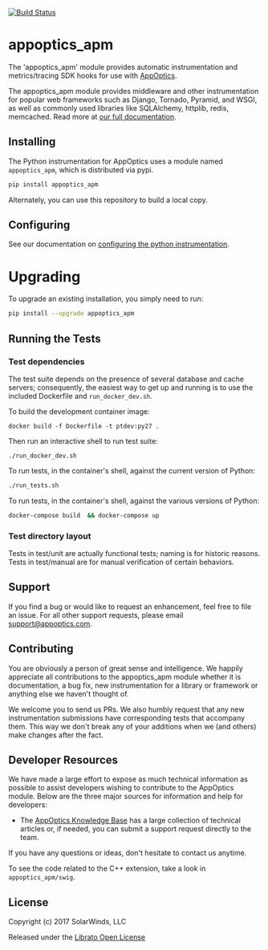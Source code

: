 [![Build Status](https://travis-ci.com/librato/python-appoptics.svg?token=hJPGuB4cPyioy5R8LBV9&branch=ci)](https://travis-ci.com/librato/python-appoptics)

# appoptics_apm

The 'appoptics_apm' module provides automatic instrumentation and metrics/tracing SDK hooks for use with [AppOptics](https://appoptics.com).

The appoptics_apm module provides middleware and other instrumentation for popular web frameworks such as Django, Tornado, Pyramid, and WSGI, as well as commonly used libraries like SQLAlchemy, httplib, redis, memcached.  Read more at [our full documentation](https://docs.appoptics.com/kb/apm_tracing/python/).


## Installing

The Python instrumentation for AppOptics uses a module named `appoptics_apm`, which is distributed via pypi.

```sh
pip install appoptics_apm
```

Alternately, you can use this repository to build a local copy.

## Configuring

See our documentation on [configuring the python instrumentation](https://docs.appoptics.com/kb/apm_tracing/python/configure/).

# Upgrading

To upgrade an existing installation, you simply need to run:

```sh
pip install --upgrade appoptics_apm 
```

## Running the Tests

### Test dependencies

The test suite depends on the presence of several database and cache servers; consequently, the easiest way to get up and running is to use the included Dockerfile and `run_docker_dev.sh`.

To build the development container image:
```
docker build -f Dockerfile -t ptdev:py27 .
```

Then run an interactive shell to run test suite:
```
./run_docker_dev.sh
```

To run tests, in the container's shell, against the current version of Python:
```sh
./run_tests.sh
```

To run tests, in the container's shell, against the various versions of Python:
```sh
docker-compose build  && docker-compose up
```

### Test directory layout

Tests in test/unit are actually functional tests; naming is for historic
reasons.  Tests in test/manual are for manual verification of certain
behaviors.

## Support

If you find a bug or would like to request an enhancement, feel free to file
an issue. For all other support requests, please email support@appoptics.com.

## Contributing

You are obviously a person of great sense and intelligence. We happily
appreciate all contributions to the appoptics_apm module whether it is documentation,
a bug fix, new instrumentation for a library or framework or anything else
we haven't thought of.

We welcome you to send us PRs. We also humbly request that any new
instrumentation submissions have corresponding tests that accompany
them. This way we don't break any of your additions when we (and others)
make changes after the fact.

## Developer Resources

We have made a large effort to expose as much technical information
as possible to assist developers wishing to contribute to the AppOptics module.
Below are the three major sources for information and help for developers:

* The [AppOptics Knowledge Base](https://docs.appoptics.com/) has a large collection of technical articles or, if needed, you can submit a support request directly to the team.

If you have any questions or ideas, don't hesitate to contact us anytime.

To see the code related to the C++ extension, take a look in `appoptics_apm/swig`.

## License

Copyright (c) 2017 SolarWinds, LLC

Released under the [Librato Open License](http://docs.appoptics.com/Instrumentation/librato-open-license.html)
